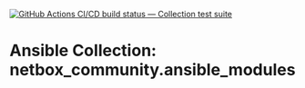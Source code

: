 [![GitHub Actions CI/CD build status — Collection test suite](https://github.com/ansible-collection-migration/netbox_community.ansible_modules/workflows/Collection%20test%20suite/badge.svg?branch=master)](https://github.com/ansible-collection-migration/netbox_community.ansible_modules/actions?query=workflow%3A%22Collection%20test%20suite%22)

Ansible Collection: netbox_community.ansible_modules
=================================================